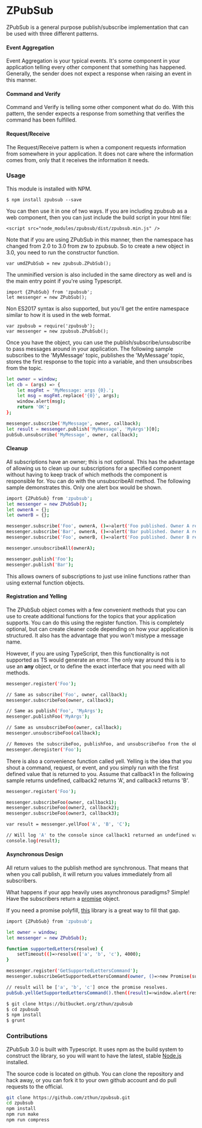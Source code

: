 # **ZPubSub**

ZPubSub is a general purpose publish/subscribe implementation that can be used with three different patterns.  

#### Event Aggregation

Event Aggregation is your typical events.  It's some component in your application telling every other component that something has happened.  Generally, the sender does not expect a response when raising an event in this manner.  

#### Command and Verify

Command and Verify is telling some other component what do do.  With this pattern, the sender expects a response from something that verifies the command has been fulfilled.  

#### Request/Receive

The Request/Receive pattern is when a component requests information from somewhere in your application.  It does not care where the information comes from, only that it receives the information it needs.

### **Usage**

This module is installed with NPM.  

```
$ npm install zpubsub --save
```

You can then use it in one of two ways.  If you are including zpubsub as a web component, then you can just include the build script in your html file:

```
<script src="node_modules/zpubsub/dist/zpubsub.min.js" />
```

Note that if you are using ZPubSub in this manner, then the namespace has changed from 2.0 to 3.0 from zw to zpubsub.  So to create a new object in 3.0, you need to run the constructor function.

```
var umdZPubSub = new zpubsub.ZPubSub();
```

The unminified version is also included in the same directory as well and is the main entry point if you're using Typescript.   

```
import {ZPubSub} from 'zpubsub';
let messenger = new ZPubSub();
```

Non ES2017 syntax is also supported, but you'll get the entire namespace similar to how it is used in the web format.

```
var zpubsub = require('zpubsub');
var messenger = new zpubsub.ZPubSub();
```

Once you have the object, you can use the publish/subscribe/unsubscribe to pass messages around in your application.  The following sample subscribes to the 'MyMessage' topic, publishes the 'MyMessage' topic, stores the first response to the topic into a variable, and then unsubscribes from the topic.

```sh
let owner = window;
let cb = (args) => {
    let msgFmt = 'MyMessage: args {0}.';
    let msg = msgFmt.replace('{0}', args);
    window.alert(msg); 
    return 'OK';
};

messenger.subscribe('MyMessage', owner, callback);
let result = messenger.publish('MyMessage', 'MyArgs')[0];
pubSub.unsubscribe('MyMessage', owner, callback);
```

#### Cleanup

All subscriptions have an owner; this is not optional.  This has the advantage of allowing us to clean up our subscriptions for a specified component without having to keep track of which methods the component is responsible for.  You can do with the unsubscribeAll method.  The following sample demonstrates this.  Only one alert box would be shown.  

```sh
import {ZPubSub} from 'zpubsub';
let messenger = new ZPubSub();
let ownerA = {};
let ownerB = {};

messenger.subscribe('Foo', ownerA, ()=>alert('Foo published. Owner A received.'));
messenger.subscribe('Bar', ownerA, ()=>alert('Bar published. Owner A received.'));
messenger.subscribe('Foo', ownerB, ()=>alert('Foo published. Owner B received.'));

messenger.unsubscribeAll(ownerA);

messenger.publish('Foo');
messenger.publish('Bar');
```

This allows owners of subscriptions to just use inline functions rather than using external function objects.

#### Registration and Yelling

The ZPubSub object comes with a few convenient methods that you can use to create additional functions for the topics that your application supports.  You can do this using the register function.  This is completely optional, but can create cleaner code depending on how your application is structured.  It also has the advantage that you won't mistype a message name.

However, if you are using TypeScript, then this functionality is not supported as TS would generate an error.  The only way around this is to use an **any** object, or to define the exact interface that you need with all methods.  

```sh
messenger.register('Foo');

// Same as subscribe('Foo', owner, callback);
messenger.subscribeFoo(owner, callback);

// Same as publish('Foo', 'MyArgs');
messenger.publishFoo('MyArgs');

// Same as unsubscribeFoo(owner, callback);
messenger.unsubscribeFoo(callback);

// Removes the subscribeFoo, publishFoo, and unsubscribeFoo from the object.
messenger.deregister('Foo');
```

There is also a convenience function called yell.  Yelling is the idea that you shout a command, request, or event, and you simply run with the first defined value that is returned to you.  Assume that callback1 in the following sample returns undefined, callback2 returns 'A', and callback3 returns 'B'.

```sh
messenger.register('Foo');

messenger.subscribeFoo(owner, callback1);
messenger.subscribeFoo(owner2, callback2);
messenger.subscribeFoo(owner3, callback3);

var result = messenger.yellFoo('A', 'B', 'C');

// Will log 'A' to the console since callback1 returned an undefined value.
console.log(result);
```

#### Asynchronous Design

All return values to the publish method are synchronous.  That means that when you call publish, it will return you values immediately from all subscribers.  

What happens if your app heavily uses asynchronous paradigms?  Simple!  Have the subscribers return a [promise](https://developer.mozilla.org/en-US/docs/Web/JavaScript/Reference/Global_Objects/Promise) object.

If you need a promise polyfill, [this](https://github.com/taylorhakes/promise-polyfill) library is a great way to fill that gap.

```sh
import {ZPubSub} from 'zpubsub';

let owner = window;
let messenger = new ZPubSub();

function supportedLetters(resolve) {
    setTimeout(()=>resolve(['a', 'b', 'c'), 4000);
}

messenger.register('GetSupportedLettersCommand');
messenger.subscribeGetSupportedLettersCommand(owner, ()=>new Promise(supportedLetters));

// result will be ['a', 'b', 'c'] once the promise resolves.
pubSub.yellGetSupportedLettersCommand().then((result)=>window.alert(result));
```

```sh
$ git clone https://bitbucket.org/zthun/zpubsub
$ cd zpubsub
$ npm install
$ grunt
```

### **Contributions**

ZPubSub 3.0 is built with Typescript.  It uses npm as the build system to construct the library, so you will want to have the latest, stable [Node.js](https://nodejs.org/en/) installed.  

The source code is located on github.  You can clone the repository and hack away, or you can fork it to your own github account and do pull requests to the official.  

```sh
git clone https://github.com/zthun/zpubsub.git
cd zpubsub
npm install
npm run make
npm run compress
```

